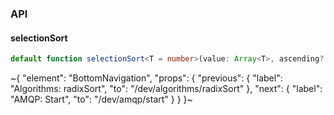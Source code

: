 

### API

#### selectionSort

```ts
default function selectionSort<T = number>(value: Array<T>, ascending?: boolean): Array<T>;
```


~{
  "element": "BottomNavigation",
  "props": {
    "previous": {
      "label": "Algorithms: radixSort",
      "to": "/dev/algorithms/radixSort"
    },
    "next": {
      "label": "AMQP: Start",
      "to": "/dev/amqp/start"
    }
  }
}~
